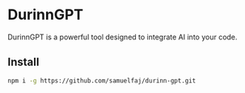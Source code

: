 # DurinnGPT

DurinnGPT is a powerful tool designed to integrate AI into your code.

## Install

```sh
npm i -g https://github.com/samuelfaj/durinn-gpt.git
```